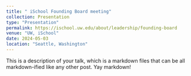 ```yaml
---
title: " iSchool Founding Board meeting"
collection: Presentation
type: "Presentation"
permalink: https://ischool.uw.edu/about/leadership/founding-board
venue: "UW, iSchool"
date: 2024-05-03
location: "Seattle, Washington"
---
```


This is a description of your talk, which is a markdown files that can be all markdown-ified like any other post. Yay markdown!
